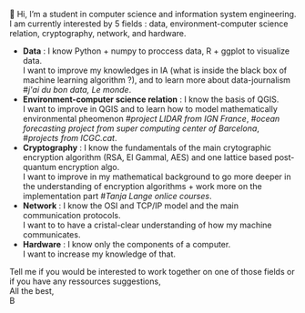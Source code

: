 👋 Hi, I’m a student in computer science and information system engineering.  
I am currently interested by 5 fields : data, environment-computer science relation, cryptography, network, and hardware.  

- **Data** : I know Python + numpy to proccess data, R + ggplot to visualize data.  
I want to improve my knowledges in IA (what is inside the black box of machine learning algorithm ?), and to learn more about data-journalism 
#*j'ai du bon data, Le monde*.  
- **Environment-computer science relation** : I know the basis of QGIS.  
I want to improve in QGIS and to learn how to model mathematically environmental pheomenon #*project LIDAR from IGN France*, #*ocean forecasting 
project from super computing center of Barcelona*, #*projects from ICGC.cat*.  
- **Cryptography** : I know the fundamentals of the main crytographic encryption algorithm (RSA, El Gammal, AES) and one lattice based post-quantum 
encryption algo.    
I want to improve in my mathematical background to go more deeper in the understanding of encryption algorithms + work more on the implementation 
part #*Tanja Lange onlice courses*.    
- **Network** : I know the OSI and TCP/IP model and the main communication protocols.  
I want to to have a cristal-clear understanding of how my machine communicates.  
- **Hardware** : I know only the components of a computer.  
I want to increase my knowledge of that.    

Tell me if you would be interested to work together on one of those fields or if you have any ressources suggestions,   
All the best,  
B
